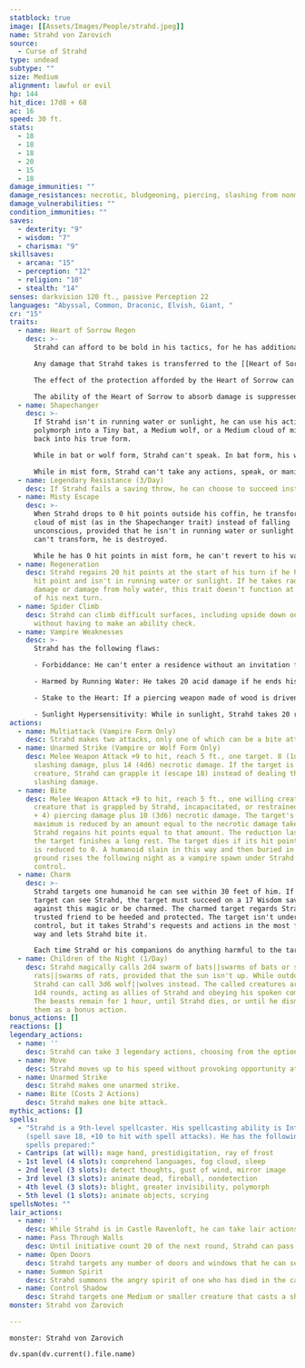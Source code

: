 ```yaml
---
statblock: true
image: [[Assets/Images/People/strahd.jpeg]]
name: Strahd von Zarovich
source:
  - Curse of Strahd
type: undead
subtype: ""
size: Medium
alignment: lawful or evil
hp: 144
hit_dice: 17d8 + 68
ac: 16
speed: 30 ft.
stats:
  - 18
  - 18
  - 18
  - 20
  - 15
  - 18
damage_immunities: ""
damage_resistances: necrotic, bludgeoning, piercing, slashing from nonmagical attacks
damage_vulnerabilities: ""
condition_immunities: ""
saves:
  - dexterity: "9"
  - wisdom: "7"
  - charisma: "9"
skillsaves:
  - arcana: "15"
  - perception: "12"
  - religion: "10"
  - stealth: "14"
senses: darkvision 120 ft., passive Perception 22
languages: "Abyssal, Common, Draconic, Elvish, Giant, "
cr: "15"
traits:
  - name: Heart of Sorrow Regen
    desc: >-
      Strahd can afford to be bold in his tactics, for he has additional protection in the form of a giant crystal heart hidden inside Castle Ravenloft.

      Any damage that Strahd takes is transferred to the [[Heart of Sorrow Statblock|Heart of Sorrow]]. If the heart absorbs damage that reduces it to 0 hit points, it is destroyed, and Strahd takes any leftover damage. The Heart of Sorrow has 50 hit points and is restored to that number of hit points each dawn, provided it has at least 1 hit point remaining. Strahd can, as a bonus action on his turn, break his link to the Heart of Sorrow so that it no longer absorbs damage dealt to him. Strahd can reestablish his link to the Heart of Sorrow as a bonus action on his turn, but only while in Castle Ravenloft.

      The effect of the protection afforded by the Heart of Sorrow can be chilling to behold, as damage to Strahd is quickly undone. For example, a critical hit might dislocate Strahd's jaw, but only for a moment; then the vampire's jaw quickly resets itself.

      The ability of the Heart of Sorrow to absorb damage is suppressed if it or Strahd is fully within an [[antimagic field]]
  - name: Shapechanger
    desc: >-
      If Strahd isn't in running water or sunlight, he can use his action to
      polymorph into a Tiny bat, a Medium wolf, or a Medium cloud of mist, or
      back into his true form.

      While in bat or wolf form, Strahd can't speak. In bat form, his walking speed is 5 feet, and he has a flying speed of 30 feet. In wolf form, his walking speed is 40 feet. His statistics, other than his size and speed, are unchanged. Anything he is wearing transforms with him, but nothing he is carrying does. He reverts to his true form if he dies.

      While in mist form, Strahd can't take any actions, speak, or manipulate objects. He is weightless, has a flying speed of 20 feet, can hover, and can enter a hostile creature's space and stop there. In addition, if air can pass through a space, the mist can do so without squeezing, and he can't pass through water. He has advantage on Strength, Dexterity, and Constitution saving throws, and he is immune to all nonmagical damage, except the damage he takes from sunlight.
  - name: Legendary Resistance (3/Day)
    desc: If Strahd fails a saving throw, he can choose to succeed instead.
  - name: Misty Escape
    desc: >-
      When Strahd drops to 0 hit points outside his coffin, he transforms into a
      cloud of mist (as in the Shapechanger trait) instead of falling
      unconscious, provided that he isn't in running water or sunlight. If he
      can't transform, he is destroyed.

      While he has 0 hit points in mist form, he can't revert to his vampire form, and he must reach his coffin within 2 hours or be destroyed. Once in his coffin, he reverts to his vampire form. He is then paralyzed until he regains at least 1 hit point. After 1 hour in his coffin with 0 hit points, he regains 1 hit point.
  - name: Regeneration
    desc: Strahd regains 20 hit points at the start of his turn if he has at least 1
      hit point and isn't in running water or sunlight. If he takes radiant
      damage or damage from holy water, this trait doesn't function at the start
      of his next turn.
  - name: Spider Climb
    desc: Strahd can climb difficult surfaces, including upside down on ceilings,
      without having to make an ability check.
  - name: Vampire Weaknesses
    desc: >-
      Strahd has the following flaws:

      - Forbiddance: He can't enter a residence without an invitation from one of the occupants.

      - Harmed by Running Water: He takes 20 acid damage if he ends his turn in running water.

      - Stake to the Heart: If a piercing weapon made of wood is driven into his heart while he is incapacitated in his coffin, he is paralyzed until the stake is removed.

      - Sunlight Hypersensitivity: While in sunlight, Strahd takes 20 radiant damage at the start of his turn, and he has disadvantage on attack rolls and ability checks.
actions:
  - name: Multiattack (Vampire Form Only)
    desc: Strahd makes two attacks, only one of which can be a bite attack.
  - name: Unarmed Strike (Vampire or Wolf Form Only)
    desc: Melee Weapon Attack +9 to hit, reach 5 ft., one target. 8 (1d8 + 4)
      slashing damage, plus 14 (4d6) necrotic damage. If the target is a
      creature, Strahd can grapple it (escape 18) instead of dealing the
      slashing damage.
  - name: Bite
    desc: Melee Weapon Attack +9 to hit, reach 5 ft., one willing creature, or a
      creature that is grappled by Strahd, incapacitated, or restrained. 7 (1d6
      + 4) piercing damage plus 10 (3d6) necrotic damage. The target's hit point
      maximum is reduced by an amount equal to the necrotic damage taken, and
      Strahd regains hit points equal to that amount. The reduction lasts until
      the target finishes a long rest. The target dies if its hit point maximum
      is reduced to 0. A humanoid slain in this way and then buried in the
      ground rises the following night as a vampire spawn under Strahd's
      control.
  - name: Charm
    desc: >-
      Strahd targets one humanoid he can see within 30 feet of him. If the
      target can see Strahd, the target must succeed on a 17 Wisdom saving throw
      against this magic or be charmed. The charmed target regards Strahd as a
      trusted friend to be heeded and protected. The target isn't under Strahd's
      control, but it takes Strahd's requests and actions in the most favorable
      way and lets Strahd bite it.

      Each time Strahd or his companions do anything harmful to the target, it can repeat the saving throw, ending the effect on itself on a success. Otherwise, the effect lasts 24 hours or until Strahd is destroyed, is on a different plane of existence than the target, or takes a bonus action to end the effect.
  - name: Children of the Night (1/Day)
    desc: Strahd magically calls 2d4 swarm of bats||swarms of bats or swarm of
      rats||swarms of rats, provided that the sun isn't up. While outdoors,
      Strahd can call 3d6 wolf||wolves instead. The called creatures arrive in
      1d4 rounds, acting as allies of Strahd and obeying his spoken commands.
      The beasts remain for 1 hour, until Strahd dies, or until he dismisses
      them as a bonus action.
bonus_actions: []
reactions: []
legendary_actions:
  - name: ''
    desc: Strahd can take 3 legendary actions, choosing from the options below. Only one legendary action can be used at a time and only at the end of another creature's turn. Strahd regains spent legendary actions at the start of its turn.
  - name: Move
    desc: Strahd moves up to his speed without provoking opportunity attacks.
  - name: Unarmed Strike
    desc: Strahd makes one unarmed strike.
  - name: Bite (Costs 2 Actions)
    desc: Strahd makes one bite attack.
mythic_actions: []
spells:
  - "Strahd is a 9th-level spellcaster. His spellcasting ability is Intelligence
    (spell save 18, +10 to hit with spell attacks). He has the following wizard
    spells prepared:"
  - Cantrips (at will): mage hand, prestidigitation, ray of frost
  - 1st level (4 slots): comprehend languages, fog cloud, sleep
  - 2nd level (3 slots): detect thoughts, gust of wind, mirror image
  - 3rd level (3 slots): animate dead, fireball, nondetection
  - 4th level (3 slots): blight, greater invisibility, polymorph
  - 5th level (1 slots): animate objects, scrying
spellsNotes: ""
lair_actions:
  - name: ''
    desc: While Strahd is in Castle Ravenloft, he can take lair actions as long as he isn't incapacitated. On initiative count 20 (losing initiative ties), Strahd can take one of the following lair action options, or forgo using any of them in that round
  - name: Pass Through Walls
    desc: Until initiative count 20 of the next round, Strahd can pass through solid walls, doors, ceilings, and floors as if they weren't there.
  - name: Open Doors
    desc: Strahd targets any number of doors and windows that he can see, causing each one to either open or close as he wishes. Closed doors can be magically locked (needing a successful DC 20 Strength check to force open) until Strahd chooses to end the effect, or until Strahd uses this lair action again.
  - name: Summon Spirit
    desc: Strahd summons the angry spirit of one who has died in the castle. The apparition appears next to a hostile creature that Strahd can see, makes an attack against that creature, and then disappears. The apparition has the statistics of a [[specter]]
  - name: Control Shadow
    desc: Strahd targets one Medium or smaller creature that casts a shadow. The target's shadow must be visible to Strahd and within 30 feet of him. If the target fails a DC 17 Charisma saving throw, its shadow detaches from it and becomes a [[shadow]] that obeys Strahd's commands, acting on initiative count 20. A [[greater restoration]] spell or a [[remove curse]] spell cast on the target restores its natural shadow, but only if its undead shadow has been destroyed.
monster: Strahd von Zarovich

---
```


```statblock
monster: Strahd von Zarovich
```

```dataviewjs
dv.span(dv.current().file.name)
```